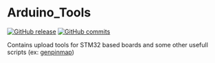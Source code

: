 # Arduino_Tools
[![GitHub release](https://img.shields.io/github/release/stm32duino/Arduino_Tools.svg)](https://github.com/stm32duino/Arduino_Tools/releases/latest)
[![GitHub commits](https://img.shields.io/github/commits-since/stm32duino/Arduino_Tools/1.1.0.svg)](https://github.com/stm32duino/Arduino_Tools/compare/1.1.0...1.2.0)

Contains upload tools for STM32 based boards and some other usefull scripts (ex: [genpinmap](https://github.com/stm32duino/Arduino_Tools/tree/master/src/genpinmap))
